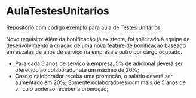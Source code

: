 # AulaTestesUnitarios
Repositório com código exemplo para aula de Testes Unitários

Novo requisito: Além da bonificação já existente, foi solicitado à equipe de desenvolvimento a criação de uma nova feature de bonificação baseado em escalas de anos de serviço na empresa e outro por cargo ocupado. 

 - Para cada 5 anos de serviço à empresa, 5% de adicional deverá ser oferecido ao colaborador até um máximo de 20%;
 - Caso o caloborador receba uma promoção, o salário deverá ser aumentado em 20%; Somente colaboradores com mais de 5 anos de vínculo poderão receber a promoção;
